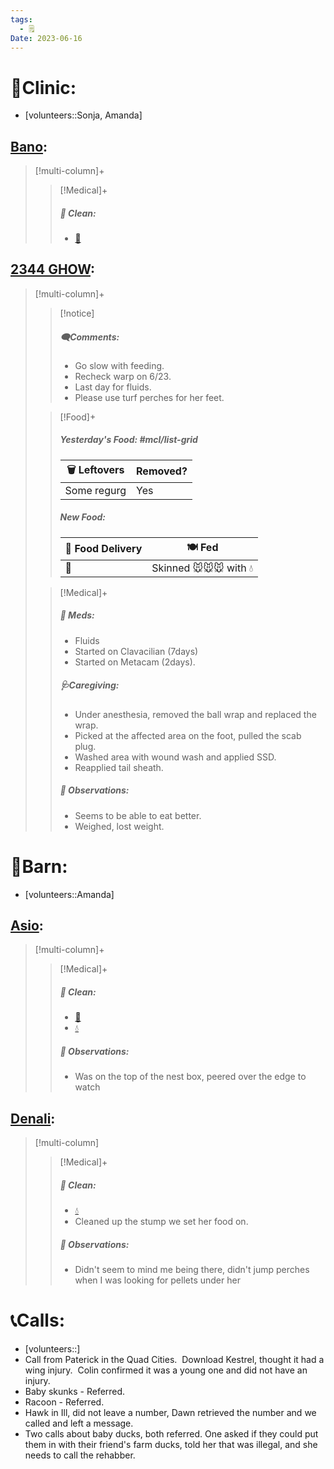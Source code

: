 ```yaml
---
tags:
  - 🗒️
Date: 2023-06-16
---
```


# 🏥Clinic:
- [volunteers::Sonja, Amanda]

## [Bano](../RARE%20Birds/Ed%20Birds/Bano.md):
> [!multi-column]+
>
>> [!Medical]+
>>##### 🫧 Clean:
>> - [🧽](../Admin/Codes/Scrubbed%20cage.md)

## [2344 GHOW](../RARE%20Birds/2344%20GHOW.md):
> [!multi-column]+
>
>> [!notice]
>> ##### 🗨️Comments:
>> - Go slow with feeding.
>> - Recheck warp on 6/23. 
>> - Last day for fluids.
>> - Please use turf perches for her feet.  
>
>> [!Food]+
>> ##### Yesterday's Food: #mcl/list-grid
>> |🗑️ Leftovers| Removed?
>> |---|---|
>>|Some regurg|Yes
>>
>> ##### New Food:
>> |🚚 Food Delivery| 🍽️ Fed|
>> |---|---|
>>|🫱|Skinned 🐭🐭🐭 with 💧
>>
>
>> [!Medical]+
>> ##### 💊 Meds:
>> - Fluids
>> - Started on Clavacilian (7days) 
>> - Started on Metacam (2days).
>>
>> ##### 🩺Caregiving:
>> - Under anesthesia, removed the ball wrap and replaced the wrap. 
>> - Picked at the affected area on the foot, pulled the scab plug. 
>> - Washed area with wound wash and applied SSD.
>> - Reapplied tail sheath.
>>
>> ##### 🔭 Observations:
>> - Seems to be able to eat better.
>> - Weighed, lost weight. 

# 🏡Barn:
- [volunteers::Amanda]

## [Asio](../RARE%20Birds/Ed%20Birds/Asio.md):
> [!multi-column]+
>
>> [!Medical]+
>>##### 🫧 Clean:
>> - [🧽](../Admin/Codes/Scrubbed%20cage.md)
>> - [💧](../Admin/Codes/Fresh%20water.md)
>>
>> ##### 🔭 Observations:
>> - Was on the top of the nest box, peered over the edge to watch

## [Denali](../RARE%20Birds/Ed%20Birds/Denali.md):
> [!multi-column]
>
>> [!Medical]+
>>##### 🫧 Clean:
>>- [💧](../Admin/Codes/Fresh%20water.md)
>>- Cleaned up the stump we set her food on.
>>
>> ##### 🔭 Observations:
>> - Didn't seem to mind me being there, didn't jump perches when I was looking for pellets under her
>>

# 📞Calls:
- [volunteers::]
- Call from Paterick in the Quad Cities.  Download Kestrel, thought it had a wing injury.  Colin confirmed it was a young one and did not have an injury.
- Baby skunks - Referred.
- Racoon - Referred.
- Hawk in Ill, did not leave a number, Dawn retrieved the number and we called and left a message.
- Two calls about baby ducks, both referred. One asked if they could put them in with their friend's farm ducks, told her that was illegal, and she needs to call the rehabber.

